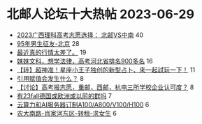 # 北邮人论坛十大热帖 2023-06-29

- [2023广西理科高考志愿选择： 北邮VS中南](https://bbs.byr.cn/article/Picture/3344515) 40
- [95年男生征友-北京](https://bbs.byr.cn/article/Friends/2041566) 28
- [最近真的行情太差了。](https://bbs.byr.cn/article/WorkLife/1201324) 19
- [妹妹文科，想学法律，高考河北省排名900多名](https://bbs.byr.cn/article/Talking/6393800) 16
- [【转】超神准！星座小王子独创的新型占卜、來一起試玩一下！](https://bbs.byr.cn/article/Constellations/326533) 11
- [引用赋值会发生什么？](https://bbs.byr.cn/article/CPP/102741) 8
- [【讨论】高考报志愿，重邮，西邮，杭电三所学校企业认可度？](https://bbs.byr.cn/article/Job/2193313) 8
- [有23fall德国或欧洲或以前的群吗](https://bbs.byr.cn/article/GoAbroad/393000) 7
- [云算力和AI服务器订制A100/A800/V100/H100](https://bbs.byr.cn/article/Entrepreneurship/29572) 6
- [农大南路-肖家河东区-转租-求女生](https://bbs.byr.cn/article/Home/135936) 6


